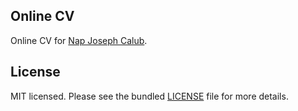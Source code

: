 ## Online CV

Online CV for [Nap Joseph Calub](https://github.com/njncalub).

## License

MIT licensed. Please see the bundled [LICENSE](./LICENSE.md) file for more details.
